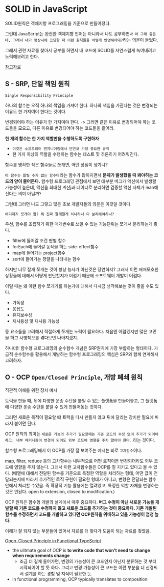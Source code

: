 # SOLID in JavaScript

SOLID원칙은 객체지향 프로그래밍을 기준으로 만들어졌다.

그런데 JavaScript는 완전한 객체지향 언어는 아니라서 나도 공부하면서 `아 그래 좋은데, 그래서 내가 평상시에 코딩할 때 이런 원칙들을 어떻게 반영해야돼?`라는 의문이 들었다.

그래서 관련 자료를 찾아서 공부를 하면서 내 코드에 SOLID를 자연스럽게 녹여내려고 노력해보려고 한다.

[참고자료](https://velog.io/@teo/Javascript%EC%97%90%EC%84%9C%EB%8F%84-SOLID-%EC%9B%90%EC%B9%99%EC%9D%B4-%ED%86%B5%ED%95%A0%EA%B9%8C)

## S - SRP, 단일 책임 원칙

`Single Responsibility Principle`

하나의 함수는 오직 하나의 책임을 가져야 한다. 하나의 책임을 가진다는 것은 변경되는 이유도 한 가지여야 한다는 것이다.

변경되어야 하는 이유가 한 가지여야 한다. -> 그러면 같은 이유로 변경되어야 하는 코드들을 모으고, 다른 이유로 변경되어야 하는 코드들을 흩어라.

**한 개의 함수는 한 가지 역할만을 수행하도록 구현하자**

- `이것은 소프트웨어 엔지니어링에서 단연코 가장 중요한 규칙`
- 한 가지 이상의 역할을 수행하는 함수는 테스트 및 추론하기 어려워진다.

함수를 명확한 작은 함수들로 쪼개면, 어떤 장점이 생기냐?

`이 함수는 틀릴 수가 없는 함수다`라는 함수가 많아지면서 **문제가 발생했을 때 봐야하는 코드의 양이 줄어든다.** 함수형 프로그래밍 관점에서 보면 대부분 버그가 액션에서 발생할 가능성이 높은데, 액션을 최대한 계산j과 데이터로 분리하면 검증할 액션 자체가 lean해진다는 의미 아닐까?

그런데 그러면 나도 그렇고 많은 초보 개발자들의 의문은 이것일 것이다.

`어디까지 쪼개야 함? 뭐 진짜 잘게잘게 하나하나 다 분리해야하나?`

우선, 함수를 조립하기 위한 매개변수로 쓰일 수 있는 기능단위는 쪼개서 분리하는게 좋다.

- filter에 들어갈 조건 판별 함수
- forEach에 들어갈 동작을 하는 side-effect함수
- map에 들어가는 project함수
- sort에 들어가는 정렬을 나타내는 함수

하지만 너무 잘개 쪼개는 것이 항상 능사가 아닌것은 당연하지? 그래서 이런 애매모호한 상황들에 대해서 어떻게 판단할지가 어렵기 때문에 소프트웨어 개발이 어렵다.

이럴 때는 왜 이런 함수 쪼개기를 하는가에 대해서 다시금 생각해보는 것이 좋을 수도 있다.

- 가독성
- 응집도
- 유지보수성
- 재사용성 및 재사용 가능성

등 요소들을 고려해서 적절하게 쪼개는 노력이 필요하다. 처음엔 어렵겠지만 많은 고민을 하고 시행착오를 겪다보면 나아지겠지.

하나더!! 함수형 프로그래밍의 순수함수 개념은 SRP원칙에 가장 부합하는 형태이다. 가급적 순수함수를 활용해서 개발하는 함수형 프로그래밍의 핵심은 SRP와 함께 연계해서 고려하자.

## O - OCP `Open/Closed Principle`, 개방 폐쇄 원칙

직관적 이해를 위한 장치 예시

트럭을 만들 때, 뒤에 다양한 운송 수단을 붙일 수 있는 플랫폼을 만들어놓고, 그 플랫폼에 다양한 운송 수단을 붙일 수 있게 만들어놓는 것이다.

그러면 새로운 목적이 필요할 떄 트럭을 다시 만들지 않고 뒤에 달리는 장치만 필요에 따라서 붙이면 된다.

OCP 원칙의 의미는 `새로운 기능의 추가가 필요할때는 기존 코드의 수정 없이 추가가 되어야 하고, 내부 메커니즘이 변경이 되어도 외부 코드에 영향을 주지 않아야 한다.` 라는 것이다.

함수형 프로그래밍에서 이 OCP를 가장 잘 보여주는 예시는 바로 `고차함수`이다.

map, filter, reduce 등의 고차함수는 내부적으로 어떤 로직이든 변경되더라도 외부 코드에 영향을 주지 않는다. 그래서 이런 고차함수들은 OCP를 잘 지키고 있다고 볼 수 있다. (배열에 대해서 전달된 함수를 기준으로 특정한 역할을 처리하는 형태, 어떤 값이 전달되는지에 따라서 추가적인 로직 구현이 필요한 형태가 아니고, 변형은 전달되는 함수안에서 처리할 수있음. 즉 확장적 기능 활용에는 열려있고, 특정한 역할 자체를 변경하는 것은 안된다. open to extension, closed to modification.)

OCP 원칙은 함수형 개발의 설계에서 매주 중요하다. **버그 수정이 아닌 새로운 기능을 개발할 때 기존 코드를 수정하지 않고 새로운 코드를 추가하는 것이 중요하다. 기존 개발된 함수를 수정하면서 코드를 개발하고 있다면 OCP원칙을 위배하고 있을 가능성이 엄청 높다.**

이해가 잘 되지 않는 부분들이 있어서 자료를 더 찾다가 도움이 되는 자료를 찾았음.

[Open–Closed Principle in Functional TypeScript](https://alexnault.dev/open-closed-principle-in-functional-typescript)

- the ulitmate goal of OCP is **to write code that won't need to change when requirements change**
  - 조금 더 깊게 들어가면, 변경의 가능성이 큰 코드인지 아닌지 분류하는 것 부터 시작되어야 할 듯 하다. 그리고 변경 가능성이 큰 코드는 이런 부분을 더 신경써서 설계를 하는 경험 및 지식이 필요한 듯.
- in functional programming, OCP typically translates to composition
